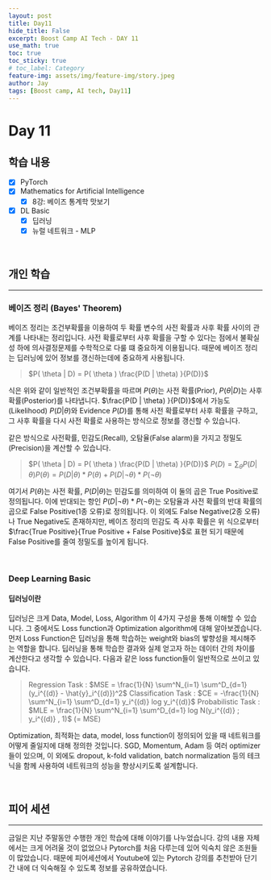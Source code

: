 ```yaml
---
layout: post
title: Day11
hide_title: False
excerpt: Boost Camp AI Tech - DAY 11
use_math: true
toc: true
toc_sticky: true
# toc_label: Category
feature-img: assets/img/feature-img/story.jpeg
author: Jay
tags: [Boost camp, AI tech, Day11]
---
```


# Day 11

## 학습 내용
  - [x] PyTorch
  - [x] Mathematics for Artificial Intelligence
    - [x] 8강: 베이즈 통계학 맛보기
  - [x] DL Basic
    - [x] 딥러닝
    - [x] 뉴럴 네트워크 - MLP

<br>

## 개인 학습
---
### 베이즈 정리 (Bayes' Theorem)
베이즈 정리는 조건부확률을 이용하여 두 확률 변수의 사전 확률과 사후 확률 사이의 관계를 나타내는 정리입니다. 사전 확률로부터 사후 확률을 구할 수 있다는 점에서 불확실성 하에 의사결정문제를 수학적으로 다룰 떄 중요하게 이용됩니다. 때문에 베이즈 정리는 딥러닝에 있어 정보를 갱신하는데에 중요하게 사용됩니다.

> $P( \theta  | D) = P( \theta ) \frac{P(D |  \theta) }{P(D)}$

식은 위와 같이 일반적인 조건부확률을 따르며 $P( \theta )$는 사전 확률(Prior), $P( \theta  | D)$는 사후 확률(Posterior)를 나타냅니다. $\frac{P(D |  \theta) }{P(D)}$에서 가능도(Likelihood) $P(D|\theta)$와 Evidence $P(D)$를 통해 사전 확률로부터 사후 확률을 구하고, 그 사후 확률을 다시 사전 확률로 사용하는 방식으로 정보를 갱신할 수 있습니다.    

같은 방식으로 사전확률, 민감도(Recall), 오탐율(False alarm)을 가지고 정밀도(Precision)을 계산할 수 있습니다. 
> $P( \theta  | D) = P( \theta ) \frac{P(D |  \theta) }{P(D)}$
> $P(D) = \sum_\theta P(D|\theta)P(\theta) = P(D|\theta) * P(\theta) + P(D|\neg\theta)*P(\neg\theta)$

여기서 $P( \theta)$는 사전 확률, $P(D|\theta)$는 민감도를 의미하여 이 둘의 곱은 True Positive로 정의됩니다. 이에 반대되는 항인 $P(D|\neg\theta)*P(\neg\theta)$는 오탐율과 사전 확률의 반대 확률의 곱으로 False Positive(1종 오류)로 정의됩니다. 이 외에도 False Negative(2종 오류)나 True Negative도 존재하지만, 베이즈 정리의 민감도 즉 사후 확률은 위 식으로부터 $\frac{True Positive}{True Positive + False Positive}$로 표현 되기 때문에 False Positive를 줄여 정밀도를 높이게 됩니다.

<br>

### Deep Learning Basic
#### 딥러닝이란
딥러닝은 크게 Data, Model, Loss, Algorithm 이 4가지 구성을 통해 이해할 수 있습니다. 그 중에서도 Loss function과 Optimization algorithm에 대해 알아보겠습니다.   
먼저 Loss Function은 딥러닝을 통해 학습하는 weight와 bias의 밯향성을 제시해주는 역할을 합니다. 딥러닝을 통해 학습한 결과와 실제 얻고자 하는 데이터 간의 차이를 계산한다고 생각할 수 있습니다. 다음과 같은 loss function들이 일반적으로 쓰이고 있습니다.   
> Regression Task : $MSE = \frac{1}{N} \sum^N_{i=1} \sum^D_{d=1} (y_i^{(d)} - \hat{y}_i^{(d)})^2$
> Classification Task : $CE = -\frac{1}{N} \sum^N_{i=1} \sum^D_{d=1} y_i^{(d)} log y_i^{(d)}$
> Probabilistic Task : $MLE = \frac{1}{N} \sum^N_{i=1} \sum^D_{d=1} log N(y_i^{(d)} ; y_i^{(d)} , 1)$ (= MSE)

Optimization, 최적화는 data, model, loss function이 정의되어 있을 때 네트워크를 어떻게 줄일지에 대해 정의한 것입니다. SGD, Momentum, Adam 등 여러 optimizer들이 있으며, 이 외에도 dropout, k-fold validation, batch normalization 등의 테크닉을 함께 사용하여 네트워크의 성능을 향상시키도록 설계합니다.    

<br>

## 피어 세션
---
금일은 지난 주말동안 수행한 개인 학습에 대해 이야기를 나누었습니다. 강의 내용 자체에서는 크게 어려울 것이 없었으나 Pytorch를 처음 다루는데 있어 익숙치 않은 조원들이 많았습니다. 때문에 피어세션에서 Youtube에 있는 Pytorch 강의를 추천받아 단기간 내에 더 익숙해질 수 있도록 정보를 공유하였습니다. 